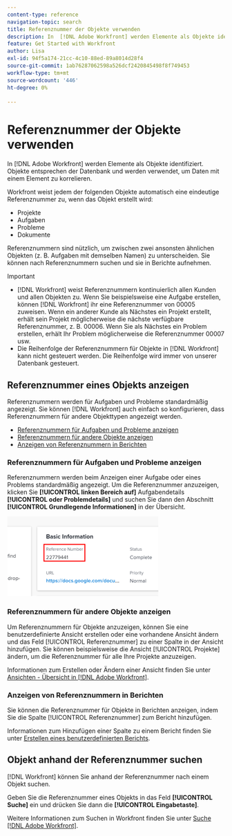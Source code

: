 ```yaml
---
content-type: reference
navigation-topic: search
title: Referenznummer der Objekte verwenden
description: In  [!DNL Adobe Workfront] werden Elemente als Objekte identifiziert. Objekte entsprechen der Datenbank und werden verwendet, um Daten mit einem Element zu korrelieren. Referenznummern sind nützlich, um zwischen zwei ansonsten ähnlichen Objekten (z. B. Aufgaben mit demselben Namen) zu unterscheiden. Sie können nach Referenznummern suchen und sie in Berichte aufnehmen.
feature: Get Started with Workfront
author: Lisa
exl-id: 94f5a174-21cc-4c10-88ed-89a8014d28f4
source-git-commit: 1ab76287062598a526dcf2420845498f8f749453
workflow-type: tm+mt
source-wordcount: '446'
ht-degree: 0%

---
```


# Referenznummer der Objekte verwenden

In [!DNL Adobe Workfront] werden Elemente als Objekte identifiziert. Objekte entsprechen der Datenbank und werden verwendet, um Daten mit einem Element zu korrelieren.

Workfront weist jedem der folgenden Objekte automatisch eine eindeutige Referenznummer zu, wenn das Objekt erstellt wird:

* Projekte
* Aufgaben
* Probleme
* Dokumente

Referenznummern sind nützlich, um zwischen zwei ansonsten ähnlichen Objekten (z. B. Aufgaben mit demselben Namen) zu unterscheiden. Sie können nach Referenznummern suchen und sie in Berichte aufnehmen.

>[!IMPORTANT]
>
>* [!DNL Workfront] weist Referenznummern kontinuierlich allen Kunden und allen Objekten zu. Wenn Sie beispielsweise eine Aufgabe erstellen, können [!DNL Workfront] ihr eine Referenznummer von 00005 zuweisen. Wenn ein anderer Kunde als Nächstes ein Projekt erstellt, erhält sein Projekt möglicherweise die nächste verfügbare Referenznummer, z. B. 00006. Wenn Sie als Nächstes ein Problem erstellen, erhält Ihr Problem möglicherweise die Referenznummer 00007 usw.
>* Die Reihenfolge der Referenznummern für Objekte in [!DNL Workfront] kann nicht gesteuert werden. Die Reihenfolge wird immer von unserer Datenbank gesteuert.
>



## Referenznummer eines Objekts anzeigen

Referenznummern werden für Aufgaben und Probleme standardmäßig angezeigt. Sie können [!DNL Workfront] auch einfach so konfigurieren, dass Referenznummern für andere Objekttypen angezeigt werden.

* [Referenznummern für Aufgaben und Probleme anzeigen](#view-reference-numbers-for-tasks-and-issues)
* [Referenznummern für andere Objekte anzeigen](#view-reference-numbers-for-other-objects)
* [Anzeigen von Referenznummern in Berichten](#view-reference-numbers-in-reports)

### Referenznummern für Aufgaben und Probleme anzeigen

Referenznummern werden beim Anzeigen einer Aufgabe oder eines Problems standardmäßig angezeigt.  Um die Referenznummer anzuzeigen, klicken Sie **[!UICONTROL linken Bereich auf]** Aufgabendetails **[!UICONTROL oder Problemdetails]** und suchen Sie dann den Abschnitt **[!UICONTROL Grundlegende Informationen]** in der Übersicht.

![](assets/reference-number-nwe-350x184.png)

### Referenznummern für andere Objekte anzeigen

Um Referenznummern für Objekte anzuzeigen, können Sie eine benutzerdefinierte Ansicht erstellen oder eine vorhandene Ansicht ändern und das Feld [!UICONTROL Referenznummer] zu einer Spalte in der Ansicht hinzufügen. Sie können beispielsweise die Ansicht [!UICONTROL Projekte] ändern, um die Referenznummer für alle Ihre Projekte anzuzeigen.

Informationen zum Erstellen oder Ändern einer Ansicht finden Sie unter [Ansichten - Übersicht in [!DNL Adobe Workfront]](../../../reports-and-dashboards/reports/reporting-elements/views-overview.md).

### Anzeigen von Referenznummern in Berichten

Sie können die Referenznummer für Objekte in Berichten anzeigen, indem Sie die Spalte [!UICONTROL Referenznummer] zum Bericht hinzufügen.

Informationen zum Hinzufügen einer Spalte zu einem Bericht finden Sie unter [Erstellen eines benutzerdefinierten Berichts](../../../reports-and-dashboards/reports/creating-and-managing-reports/create-custom-report.md).

## Objekt anhand der Referenznummer suchen

[!DNL Workfront] können Sie anhand der Referenznummer nach einem Objekt suchen.

Geben Sie die Referenznummer eines Objekts in das Feld **[!UICONTROL Suche]** ein und drücken Sie dann die **[!UICONTROL Eingabetaste]**.

Weitere Informationen zum Suchen in Workfront finden Sie unter [Suche [!DNL Adobe Workfront]](../../../workfront-basics/navigate-workfront/search/search-workfront.md).
